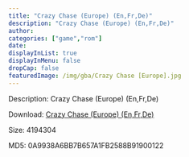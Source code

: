 ```yaml
---
title: "Crazy Chase (Europe) (En,Fr,De)"
description: "Crazy Chase (Europe) (En,Fr,De)"
author: 
categories: ["game","rom"]
date: 
displayInList: true
displayInMenu: false
dropCap: false
featuredImage: /img/gba/Crazy Chase [Europe].jpg
---
```


Description: Crazy Chase (Europe) (En,Fr,De)

Download: <a style="text-decoration:underline;" href="https://mega.nz/#!qDYkFI4R!ppzkaRqKzc4pyoV_E4uYQ4A_HZLFuhIgcB3q0mAvKt4" target = "_blank" rel = "nofollow" > Crazy Chase (Europe) (En,Fr,De)</a>

Size: 4194304

MD5: 0A9938A6BB7B657A1FB2588B91900122

